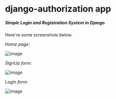 # django-authorization app
<h5>Simple Login and Registration System in Django</h5>
Here're some screenshots below.<br>
<p><em>Home page:

![image](https://user-images.githubusercontent.com/99740967/195078782-18740a98-711f-4eb4-bb29-54db2f10cda9.png)
</p>
<p>SignUp form:

![image](https://user-images.githubusercontent.com/99740967/195078990-5bf08f96-469a-470d-83ff-d299e18468e0.png)
</p>
<p>Login form:</em>

![image](https://user-images.githubusercontent.com/99740967/195080847-9c38ff58-9da4-4119-ba93-23b968229586.png)
</p>
